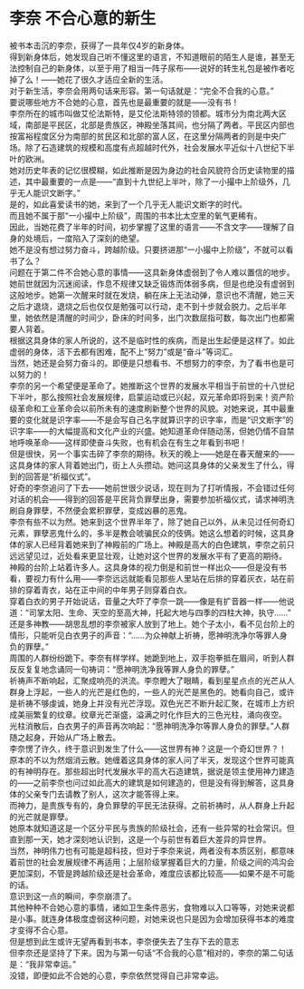 # 李奈 不合心意的新生
被书本击沉的李奈，获得了一具年仅4岁的新身体。  
得到新身体后，她发现自己听不懂这里的语言，不知道眼前的陌生人是谁，甚至无法控制自己的新身体，以至于用了相当一阵子尿布——说好的转生礼包是被作者吃掉了么！——她花了很久才适应全新的生活。  
对于新生活，李奈会用两句话来形容。第一句话就是：“完全不合我的心意。”  
要说哪些地方不合她的心意，首先也是最重要的就是——没有书！  
李奈所在的城市叫做艾伦法斯特，是艾伦法斯特领的领都。城市分为南北两大区域，南部是平民区，北部是贵族区，神殿坐落其间，也分隔了两者。平民区内部也按富裕程度区分为南部的贫民区和北部的富人区，在这里分隔两者的则是中央广场。除了石造建筑的规模和高度有点超越时代外，社会发展水平近似十八世纪下半叶的欧洲。  
她对历史年表的记忆很模糊，如此推断是因为身边的社会风貌符合历史读物里的描述，其中最重要的一点是——“直到十九世纪上半叶，除了一小撮中上阶级外，几乎无人能识文断字。”  
是的，如此喜爱读书的她，来到了一个几乎无人能识文断字的时代。  
而且她不属于那“一小撮中上阶级”，周围的书本比太空里的氧气更稀有。  
因此，当她花费了半年的时间，初步掌握了这里的语言——不含文字——理解了自身的处境后，一度陷入了深刻的绝望。  
她不是没有想过努力奋斗，跨越阶级。只要挤进那“一小撮中上阶级”，不就可以看书了么？  
问题在于第二件不合她心意的事情——这具新身体虚弱到了令人难以置信的地步。  
她前世就因为沉迷阅读，作息不规律又缺乏锻炼而体弱多病，但是也绝没有虚弱到这般地步。她第一次醒来时就在发烧，躺在床上无法动弹，意识也不清醒，她三天之后才退烧，退烧之后也仅仅是勉强可以行动，走不到十步就会脱力。之后半年里，她依然是清醒的时间少，卧床的时间多，出门次数屈指可数，每次出门也都需要人背着。  
根据这具身体的家人所说的，这不是临时性的疾病，而是出生起便是这样了。如此虚弱的身体，活下去都有困难，配不上“努力”或是“奋斗”等词汇。  
当然，她还是会努力奋斗的。即便是只想看书、不想努力的李奈，为了看书也是可以努力的！  
李奈的另一个希望便是革命了。她推断这个世界的发展水平相当于前世的十八世纪下半叶，那么按照社会发展规律，启蒙运动或已兴起，双元革命即将到来！资产阶级革命和工业革命会以前所未有的速度刷新整个世界的风貌。对她来说，其中最重要的变化就是识字率——不是会写自己名字就算识字的识字率，而是“识文断字”的识字率——的大幅提高和文化产业的兴盛。她知道革命伴随动荡，但她仍情不自禁地呼唤革命——这样即使奋斗失败，也有机会在有生之年看到书吧！  
但是很快，另一个事实击碎了李奈的期待。秋天的晚上——她是在春天醒来的——这具身体的家人背着她出门，街上人头攒动。她问这具身体的父亲发生了什么，得到的回答是“祈福仪式”。  
好奇的李奈追问了下去——她前世很少说话，现在则为了打听情报，不会错过任何对话的机会——得到的回答是平民背负罪孽出身，需要参加祈福仪式，请求神明洗刷自身罪孽，不然便会累积罪孽，变成凶暴的恶鬼。  
李奈有些不以为然。她来到这个世界半年了，除了她自己以外，从未见过任何奇幻元素，罪孽恶鬼什么的，多半是教会唬骗民众的伎俩。她这么想着的时候，这具身体的家人已经背着她来到了神殿前的广场上。神殿是高大的白色建筑，李奈之前只远远望见过，近处看来更显壮观，让她对这个世界的发展水平有了更高的期待。  
神殿的台阶上站着许多人。这具身体的视力倒是和前世一样出众——但是没有书看，要视力有什么用——李奈远远就能看见那些人里站在后排的穿着灰衣，站在前排的穿着青衣，站在正中间的中年男子则穿着白衣。  
穿着白衣的男子开始说话，音量之大吓了李奈一跳——像是有扩音器一样——他说道：“司掌太阳、生命、天空的至高大神，托起大地与四季的四柱大神，执守……”  
还是多神教——胡思乱想的李奈被家人放到了地上。她个子太小，看不见台阶上的情形，只能听见白衣男子的声音：“……为众神献上祈祷，愿神明洗净尔等罪人身负的罪孽。”  
周围的人群纷纷跪下。李奈有样学样。她跪到地上，双手抱拳抵在眉间，听到人群反反复复地念诵同一句祷词：“愿神明洗净我等罪人身负的罪孽。”  
祈祷声不断响起，汇聚成响亮的洪流。李奈瞪大了眼睛，看到星星点点的光芒从人群身上浮起，一些人的光芒是红色的，一些人的光芒是黑色的。她看向自己，或许是祈祷不够虔诚，她身上并没有光芒浮现。双色光芒不断升起汇聚，在城市上方织成美丽繁复的纹章。纹章光芒渐盛，溢满之时化作巨大的三色光柱，涌向夜空。  
光柱消散后，白衣男子的声音再次响起：“愿神明洗净尔等罪人身负的罪孽。”人群随之起身，开始从广场上散去。  
李奈愣了许久，终于意识到发生了什么——这世界有神？这是一个奇幻世界？！  
原本的不以为然烟消云散。她缠着这具身体的家人问了半天，发现这个世界可能真的有神明存在。那些超出时代发展水平的高大石造建筑，据说是领主使用神力建造的——之前李奈也问过如此高大的建筑是如何建造的，但是没有得到解答，这具身体的父亲专门去请教了别人，这次才能答得上来。  
而神力，是贵族专有的，身负罪孽的平民无法获得。之前祈祷时，从人群身上升起的光芒就是罪孽。  
她原本就知道这是一个区分平民与贵族的阶级社会，还有一些异常的社会常识。但直到那一天，她才深刻地认识到，这是一个与前世有着巨大差异的异世界。  
当然，神明伟力也有可能是超科技，但对于李奈来说，两者没有本质区别，都意味着前世的社会发展规律不再适用；上层阶级掌握着巨大的力量，阶级之间的鸿沟会更加深刻，不管是跨越阶级还是社会革命，难度应该都比较高——如果不是不可能的话。  
意识到这一点的瞬间，李奈崩溃了。  
其他种种不合她心意的事情，诸如卫生条件恶劣，食物难以入口等等，对她来说都是小事。就连身体极度虚弱这种问题，对她来说也只是因为会增加获得书本的难度才变得不合心意。  
但是想到此生或许无望再看到书本，李奈便失去了生存下去的意志  
但李奈还是坚持了下来。因为与第一句话“不合我的心意”相对的，李奈的第二句话是：“我非常幸运。”  
没错，即便如此不合她的心意，李奈依然觉得自己非常幸运。  


